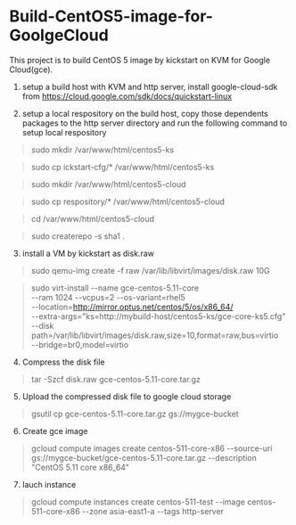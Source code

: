 # Build-CentOS5-image-for-GoolgeCloud

This project is to build CentOS 5 image by kickstart on KVM for Google Cloud(gce).

1. setup a build host with KVM and http server, install google-cloud-sdk from
 https://cloud.google.com/sdk/docs/quickstart-linux

2. setup a local respository on the build host, copy those dependents packages to the http server directory and run the following command to setup local respository

>sudo mkdir /var/www/html/centos5-ks

>sudo cp ickstart-cfg/* /var/www/html/centos5-ks

>sudo mkdir /var/www/html/centos5-cloud

>sudo cp respository/* /var/www/html/centos5-cloud

>cd /var/www/html/centos5-cloud

>sudo createrepo -s sha1 .

3. install a VM by kickstart as disk.raw

>sudo qemu-img create -f raw /var/lib/libvirt/images/disk.raw 10G

>sudo virt-install --name gce-centos-5.11-core \
     --ram 1024 --vcpus=2 --os-variant=rhel5 \
     --location=http://mirror.optus.net/centos/5/os/x86_64/  \
     --extra-args="ks=http://mybuild-host/centos5-ks/gce-core-ks5.cfg" \
     --disk path=/var/lib/libvirt/images/disk.raw,size=10,format=raw,bus=virtio \
     --bridge=br0,model=virtio 

4. Compress the disk file
>tar -Szcf disk.raw gce-centos-5.11-core.tar.gz

5. Upload the compressed disk file to google cloud storage
>gsutil cp gce-centos-5.11-core.tar.gz gs://mygce-bucket

6. Create gce image
>gcloud compute images create centos-511-core-x86  --source-uri gs://mygce-bucket/gce-centos-5.11-core.tar.gz --description "CentOS 5.11 core x86_64"

7. lauch instance
>gcloud compute instances create centos-511-test --image centos-511-core-x86 --zone asia-east1-a --tags http-server
